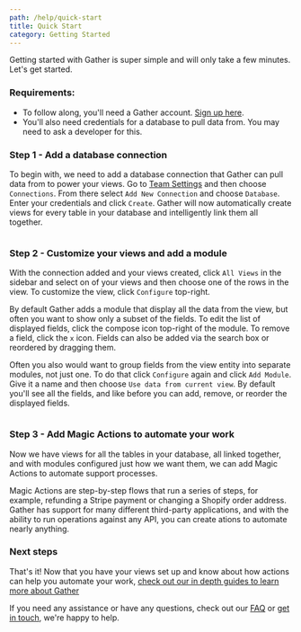 ```yaml
---
path: /help/quick-start
title: Quick Start
category: Getting Started
---
```


Getting started with Gather is super simple and will only take a few minutes. Let's get started.

### Requirements:

-   To follow along, you'll need a Gather account. [Sign up here](https://app.gatherdata.co/signup).
-   You'll also need credentials for a database to pull data from. You may need to ask a developer for this.

### Step 1 - Add a database connection

To begin with, we need to add a database connection that Gather can pull data from to power your views. Go to [Team Settings](https://app.gatherdata.co/signup) and then choose `Connections`. From there select `Add New Connection` and choose `Database`. Enter your credentials and click `Create`. Gather will now automatically create views for every table in your database and intelligently link them all together.

![]()

### Step 2 - Customize your views and add a module

With the connection added and your views created, click `All Views` in the sidebar and select on of your views and then choose one of the rows in the view. To customize the view, click `Configure` top-right.

By default Gather adds a module that display all the data from the view, but often you want to show only a subset of the fields. To edit the list of displayed fields, click the compose icon top-right of the module. To remove a field, click the `x` icon. Fields can also be added via the search box or reordered by dragging them.

Often you also would want to group fields from the view entity into separate modules, not just one. To do that click `Configure` again and click `Add Module`. Give it a name and then choose `Use data from current view`. By default you'll see all the fields, and like before you can add, remove, or reorder the displayed fields.

![]()

### Step 3 - Add Magic Actions to automate your work

Now we have views for all the tables in your database, all linked together, and with modules configured just how we want them, we can add Magic Actions to automate support processes.

Magic Actions are step-by-step flows that run a series of steps, for example, refunding a Stripe payment or changing a Shopify order address. Gather has support for many different third-party applications, and with the ability to run operations against any API, you can create ations to automate nearly anything.

### Next steps

That's it! Now that you have your views set up and know about how actions can help you automate your work, [check out our in depth guides to learn more about Gather]()

If you need any assistance or have any questions, check out our [FAQ]() or [get in touch](mailto:support@gatherdata.co), we're happy to help.
